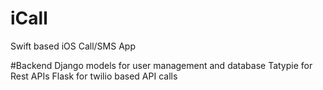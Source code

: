 # iCall
Swift based iOS Call/SMS App

#Backend
Django models for user management and database
Tatypie for Rest APIs
Flask for twilio based API calls
